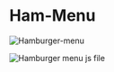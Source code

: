 # Ham-Menu


![Hamburger-menu](https://user-images.githubusercontent.com/84244408/121810657-9d691f80-cc59-11eb-8a75-92a6263360a7.gif)

![Hamburger menu js file](https://user-images.githubusercontent.com/84244408/121810606-76aae900-cc59-11eb-8ac9-600502d114c9.jpg)
